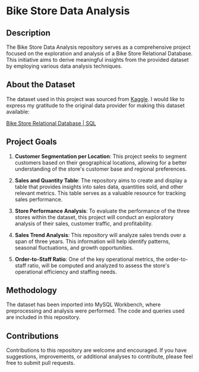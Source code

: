 # Bike Store Data Analysis

## Description

The Bike Store Data Analysis repository serves as a comprehensive project focused on the exploration and analysis of a Bike Store Relational Database. This initiative aims to derive meaningful insights from the provided dataset by employing various data analysis techniques.

## About the Dataset

The dataset used in this project was sourced from [Kaggle](https://www.kaggle.com/). I would like to express my gratitude to the original data provider for making this dataset available:

[Bike Store Relational Database | SQL](https://www.kaggle.com/datasets/dillonmyrick/bike-store-sample-database)

## Project Goals

1. **Customer Segmentation per Location**: This project seeks to segment customers based on their geographical locations, allowing for a better understanding of the store's customer base and regional preferences.

2. **Sales and Quantity Table**: The repository aims to create and display a table that provides insights into sales data, quantities sold, and other relevant metrics. This table serves as a valuable resource for tracking sales performance.

3. **Store Performance Analysis**: To evaluate the performance of the three stores within the dataset, this project will conduct an exploratory analysis of their sales, customer traffic, and profitability.

4. **Sales Trend Analysis**: This repository will analyze sales trends over a span of three years. This information will help identify patterns, seasonal fluctuations, and growth opportunities.

5. **Order-to-Staff Ratio**: One of the key operational metrics, the order-to-staff ratio, will be computed and analyzed to assess the store's operational efficiency and staffing needs.

## Methodology

The dataset has been imported into MySQL Workbench, where preprocessing and analysis were performed. The code and queries used are included in this repository.

## Contributions

Contributions to this repository are welcome and encouraged. If you have suggestions, improvements, or additional analyses to contribute, please feel free to submit pull requests.
